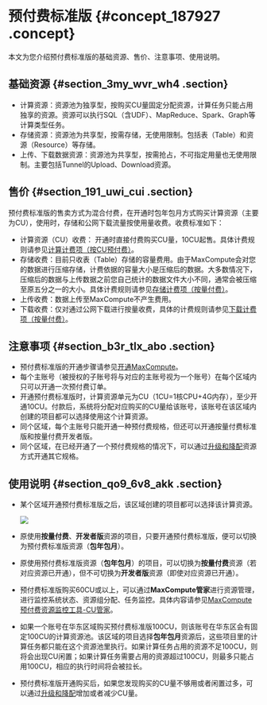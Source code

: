 # 预付费标准版 {#concept_187927 .concept}

本文为您介绍预付费标准版的基础资源、售价、注意事项、使用说明。

## 基础资源 {#section_3my_wvr_wh4 .section}

-   计算资源：资源池为独享型，按购买CU量固定分配资源，计算任务只能占用独享的资源。资源可以执行SQL（含UDF）、MapReduce、Spark、Graph等计算类型任务。
-   存储资源：资源池为共享型，按需存储，无使用限制。包括表（Table）和资源（Resource）等存储。
-   上传、下载数据资源：资源池为共享型，按需抢占，不可指定用量也无使用限制。主要包括Tunnel的Upload、Download资源。

## 售价 {#section_191_uwi_cui .section}

预付费标准版的售卖方式为混合付费，在开通时包年包月方式购买计算资源（主要为CU），使用时，存储和公网下载流量按使用量收费。收费标准如下：

-   计算资源（CU）收费： 开通时直接付费购买CU量，10CU起售。具体计费规则请参见[计算计费项（按CU预付费）](../../../../cn.zh-CN/产品定价/计算计费项（按CU预付费）.md#)。
-   存储收费：目前只收表（Table）存储的容量费用。由于MaxCompute会对您的数据进行压缩存储，计费依据的容量大小是压缩后的数据。大多数情况下，压缩后的数据与上传数据之前您自己统计的数据文件大小不同，通常会被压缩至原五分之一的大小。具体计费规则请参见[存储计费项（按量付费）](../../../../cn.zh-CN/产品定价/存储计费项（按量付费）.md#)。
-   上传收费：数据上传至MaxCompute不产生费用。
-   下载收费：仅对通过公网下载进行按量收费，具体的计费规则请参见[下载计费项（按量付费）](../../../../cn.zh-CN/产品定价/下载计费项（按量付费）.md#)。

## 注意事项 {#section_b3r_tlx_abo .section}

-   预付费标准版的开通步骤请参见[开通MaxCompute](../../../../cn.zh-CN/准备工作/开通MaxCompute.md#)。
-   每个主账号（被授权的子账号将与对应的主账号视为一个账号）在每个区域内只可以开通一次预付费订单。
-   开通预付费标准版时，计算资源单元为CU（1CU=1核CPU+4G内存），至少开通10CU。付款后，系统将分配对应购买的CU量给该账号，该账号在该区域内创建的项目都可以选择使用这个计算资源。
-   同个区域，每个主账号只能开通一种预付费规格，但还可以开通按量付费标准版和按量付费开发者版。
-   同个区域，在已经开通了一个预付费规格的情况下，可以通过[升级和降配](../../../../cn.zh-CN/产品定价/升级和降配.md#)资源方式开通其它规格。

## 使用说明 {#section_qo9_6v8_akk .section}

-   某个区域开通预付费标准版之后，该区域创建的项目都可以选择该计算资源。

    ![](http://static-aliyun-doc.oss-cn-hangzhou.aliyuncs.com/assets/img/162130/156447373145674_zh-CN.png)

-   原使用**按量付费**、**开发者版**资源的项目，只要开通预付费标准版，便可以切换为预付费标准版资源（**包年包月**）。
-   原使用预付费标准版资源（**包年包月**）的项目，可以切换为**按量付费**资源（若对应资源已开通），但不可切换为**开发者版**资源（即使对应资源已开通）。
-   预付费标准版购买60CU或以上，可以通过**MaxCompute管家**进行资源管理，进行监控系统状态、资源组分配、任务监控。具体内容请参见[MaxCompute预付费资源监控工具-CU管家](../../../../cn.zh-CN/使用指南/MaxCompute管家/MaxCompute预付费资源监控工具-CU管家.md#)。
-   如果一个账号在华东区域购买预付费标准版100CU，则该账号在华东区会有固定100CU的计算资源池。该区域的项目选择**包年包月**资源后，这些项目里的计算任务都只能在这个资源池里执行。如果计算任务占用的资源不足100CU，则将会出现CU闲置；如果计算任务需要占用的资源超过100CU，则最多只能占用100CU，相应的执行时间将会被拉长。
-   预付费标准版开通购买后，如果您发现购买的CU量不够用或者闲置过多，可以通过[升级和降配](../../../../cn.zh-CN/产品定价/升级和降配.md#)增加或者减少CU量。

